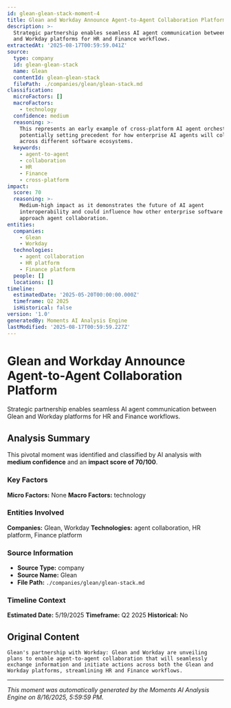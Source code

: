 ```yaml
---
id: glean-glean-stack-moment-4
title: Glean and Workday Announce Agent-to-Agent Collaboration Platform
description: >-
  Strategic partnership enables seamless AI agent communication between Glean
  and Workday platforms for HR and Finance workflows.
extractedAt: '2025-08-17T00:59:59.041Z'
source:
  type: company
  id: glean-glean-stack
  name: Glean
  contentId: glean-glean-stack
  filePath: ./companies/glean/glean-stack.md
classification:
  microFactors: []
  macroFactors:
    - technology
  confidence: medium
  reasoning: >-
    This represents an early example of cross-platform AI agent orchestration,
    potentially setting precedent for how enterprise AI agents will collaborate
    across different software ecosystems.
  keywords:
    - agent-to-agent
    - collaboration
    - HR
    - Finance
    - cross-platform
impact:
  score: 70
  reasoning: >-
    Medium-high impact as it demonstrates the future of AI agent
    interoperability and could influence how other enterprise software vendors
    approach agent collaboration.
entities:
  companies:
    - Glean
    - Workday
  technologies:
    - agent collaboration
    - HR platform
    - Finance platform
  people: []
  locations: []
timeline:
  estimatedDate: '2025-05-20T00:00:00.000Z'
  timeframe: Q2 2025
  isHistorical: false
version: '1.0'
generatedBy: Moments AI Analysis Engine
lastModified: '2025-08-17T00:59:59.227Z'
---
```

# Glean and Workday Announce Agent-to-Agent Collaboration Platform

Strategic partnership enables seamless AI agent communication between Glean and Workday platforms for HR and Finance workflows.

## Analysis Summary

This pivotal moment was identified and classified by AI analysis with **medium confidence** and an **impact score of 70/100**.

### Key Factors

**Micro Factors:** None
**Macro Factors:** technology

### Entities Involved

**Companies:** Glean, Workday
**Technologies:** agent collaboration, HR platform, Finance platform



### Source Information

- **Source Type:** company
- **Source Name:** Glean
- **File Path:** `./companies/glean/glean-stack.md`

### Timeline Context

**Estimated Date:** 5/19/2025
**Timeframe:** Q2 2025
**Historical:** No

## Original Content

```
Glean's partnership with Workday: Glean and Workday are unveiling plans to enable agent-to-agent collaboration that will seamlessly exchange information and initiate actions across both the Glean and Workday platforms, streamlining HR and Finance workflows.
```

---

*This moment was automatically generated by the Moments AI Analysis Engine on 8/16/2025, 5:59:59 PM.*
